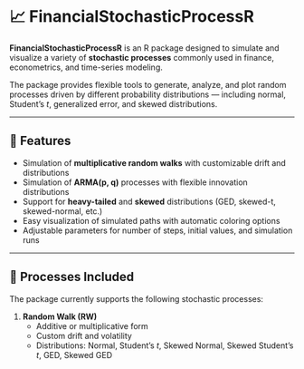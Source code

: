# 📈 FinancialStochasticProcessR

**FinancialStochasticProcessR** is an R package designed to simulate and visualize a variety of **stochastic processes** commonly used in finance, econometrics, and time-series modeling.

The package provides flexible tools to generate, analyze, and plot random processes driven by different probability distributions — including normal, Student’s *t*, generalized error, and skewed distributions.

---

## 🚀 Features

- Simulation of **multiplicative random walks** with customizable drift and distributions  
- Simulation of **ARMA(p, q)** processes with flexible innovation distributions  
- Support for **heavy-tailed** and **skewed** distributions (GED, skewed-t, skewed-normal, etc.)  
- Easy visualization of simulated paths with automatic coloring options  
- Adjustable parameters for number of steps, initial values, and simulation runs  

---

## 🧩 Processes Included

The package currently supports the following stochastic processes:

1. **Random Walk (RW)**  
   - Additive or multiplicative form  
   - Custom drift and volatility  
   - Distributions: Normal, Student’s *t*, Skewed Normal, Skewed Student’s *t*, GED, Skewed GED  
